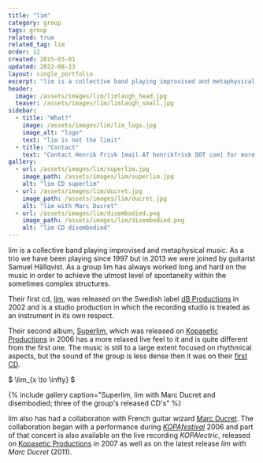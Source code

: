 ```yaml
---
title: "lim"
category: group
tags: group
related: true
related_tag: lim
order: 12
created: 2015-03-01 
updated: 2022-08-23
layout: single_portfolio
excerpt: "lim is a collective band playing improvised and metaphysical music. As a trio we have been playing since 1997 but in 2013 we were joined by guitarist Samuel Hällqvist. As a group lim has always worked long and hard on the music in order to achieve the utmost level of spontaneity within the sometimes complex structures."
header:
  image: /assets/images/lim/limlaugh_head.jpg
  teaser: /assets/images/lim/limlaugh_small.jpg
sidebar:
  - title: "What?"
    image: /assets/images/lim/lim_logo.jpg
    image_alt: "logo"
    text: "lim is not the limit"
  - title: "Contact"
    text: "Contact Henrik Frisk [mail AT henrikfrisk DOT com] for more information"
gallery:
  - url: /assets/images/lim/superlim.jpg
    image_path: /assets/images/lim/superlim.jpg
    alt: "lim CD superlim"
  - url: /assets/images/lim/ducret.jpg
    image_path: /assets/images/lim/ducret.jpg
    alt: "lim with Marc Ducret"
  - url: /assets/images/lim/disembodied.png
    image_path: /assets/images/lim/disembodied.png
    alt: "lim CD disembodied"
---
```

lim is a collective band playing improvised and metaphysical music. As a trio we have been playing since 1997 but in 2013 we were joined by guitarist Samuel Hällqvist. As a group lim has always worked long and hard on the music in order to achieve the utmost level of spontaneity within the sometimes complex structures.

Their first cd, <a href="http://www.henrikfrisk.com/index.jsp?metaId=music&id=disc&about=1&field=id&query=9">lim</a>, was released on the Swedish label <a href="http://www.db-productions.se/flash.html">dB Productions</a> in 2002 and is a studio production in which the recording studio is treated as an instrument in its own respect. 

Their second album, <a href="http://www.henrikfrisk.com/index.jsp?metaId=music&id=disc&about=1&field=id&query=11">Superlim</a>, which was released on <a href="http://www.kopasetic.se">Kopasetic Productions</a> in 2006 has a more relaxed live feel to it and is quite different from the first one. The music is still to a large extent focused on rhythmical aspects, but the sound of the group is less dense then it was on their <a href="http://www.henrikfrisk.com/index.jsp?metaId=music&id=disc&about=1&field=id&query=9">first CD</a>.

$ \lim_{x \to \infty} $

{% include gallery caption="Superlim, lim with Marc Ducret and disembodied; three of the group's released CD's" %}

lim also has had a collaboration with French guitar wizard <a href="http://www.marcducret.com/">Marc Ducret</a>. The collaboration began with a performance during <a href="http://www.kopasetic.se/">*KOPAfestival*</a> 2006 and part of that concert is also available on the live recording *KOPAlectric*, released on <a href="/http://www.kopasetic.se/">Kopasetic Productions</a> in 2007 as well as on the latest release *lim with Marc Ducret* (2011).




 
